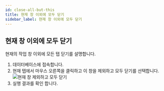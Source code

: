 ```yaml
---
id: close-all-but-this
title: 현재 창 이외에 모두 닫기
sidebar_label: 현재 창 이외에 모두 닫기
---
```


## 현재 창 이외에 모두 닫기

현재의 작업 창 이외에 모든 탭 닫기를 설명합니다.

1. 데이터베이스에 접속합니다.
2. 현재 탭에서 마우스 오른쪽을 클릭하고 이 창을 제외하고 모두 닫기를 선택합니다.
![현재 창 제외하고 모두 닫기](https://s3.ap-northeast-2.amazonaws.com/sqlgate-manual-content/BA6B7E9F98FF4D0B477401E5C8D4D4E6.jpg)
3. 실행 결과를 확인 합니다.

